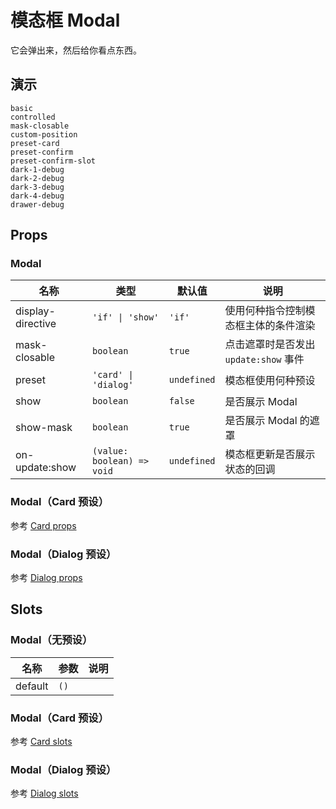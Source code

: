 # 模态框 Modal

它会弹出来，然后给你看点东西。

## 演示

```demo
basic
controlled
mask-closable
custom-position
preset-card
preset-confirm
preset-confirm-slot
dark-1-debug
dark-2-debug
dark-3-debug
dark-4-debug
drawer-debug
```

## Props

### Modal

| 名称 | 类型 | 默认值 | 说明 |
| --- | --- | --- | --- |
| display-directive | `'if' \| 'show'` | `'if'` | 使用何种指令控制模态框主体的条件渲染 |
| mask-closable | `boolean` | `true` | 点击遮罩时是否发出 `update:show` 事件 |
| preset | `'card' \| 'dialog'` | `undefined` | 模态框使用何种预设 |
| show | `boolean` | `false` | 是否展示 Modal |
| show-mask | `boolean` | `true` | 是否展示 Modal 的遮罩 |
| on-update:show | `(value: boolean) => void` | `undefined` | 模态框更新是否展示状态的回调 |

### Modal（Card 预设）

参考 [Card props](n-card#Props)

### Modal（Dialog 预设）

参考 [Dialog props](n-dialog#Props)

## Slots

### Modal（无预设）

| 名称    | 参数 | 说明 |
| ------- | ---- | ---- |
| default | `()` |      |

### Modal（Card 预设）

参考 [Card slots](n-card#Slots)

### Modal（Dialog 预设）

参考 [Dialog slots](n-dialog#Slots)

